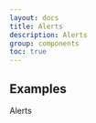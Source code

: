 ```yaml
---
layout: docs
title: Alerts
description: Alerts
group: components
toc: true
---
```


## Examples

Alerts
